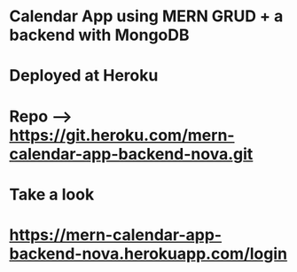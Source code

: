 

# Calendar App using MERN GRUD + a backend with MongoDB

# Deployed at Heroku 


# Repo --> https://git.heroku.com/mern-calendar-app-backend-nova.git

# Take a look
# https://mern-calendar-app-backend-nova.herokuapp.com/login

